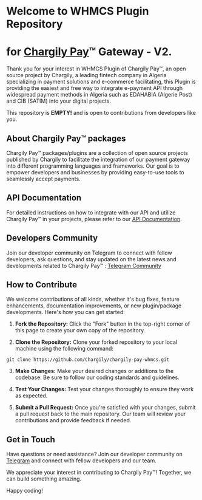 # Welcome to WHMCS Plugin Repository
# for [Chargily Pay](https://chargily.com/business/pay "Chargily Pay")™ Gateway - V2.

Thank you for your interest in WHMCS Plugin of Chargily Pay™, an open source project by Chargily, a leading fintech company in Algeria specializing in payment solutions and  e-commerce facilitating, this Plugin is providing the easiest and free way to integrate e-payment API through widespread payment methods in Algeria such as EDAHABIA (Algerie Post) and CIB (SATIM) into your digital projects.

This repository is **EMPTY!** and is open to contributions from developers like you.

## About Chargily Pay™ packages

Chargily Pay™ packages/plugins are a collection of open source projects published by Chargily to facilitate the integration of our payment gateway into different programming languages and frameworks. Our goal is to empower developers and businesses by providing easy-to-use tools to seamlessly accept payments.

## API Documentation

For detailed instructions on how to integrate with our API and utilize Chargily Pay™ in your projects, please refer to our [API Documentation](https://dev.chargily.com/pay-v2/introduction). 

## Developers Community

Join our developer community on Telegram to connect with fellow developers, ask questions, and stay updated on the latest news and developments related to Chargily Pay™ : [Telegram Community](https://chargi.link/PayTelegramCommunity)

## How to Contribute

We welcome contributions of all kinds, whether it's bug fixes, feature enhancements, documentation improvements, or new plugin/package developments. Here's how you can get started:

1. **Fork the Repository:** Click the "Fork" button in the top-right corner of this page to create your own copy of the repository.

2. **Clone the Repository:** Clone your forked repository to your local machine using the following command:

```
git clone https://github.com/Chargily/chargily-pay-whmcs.git
```

3. **Make Changes:** Make your desired changes or additions to the codebase. Be sure to follow our coding standards and guidelines.

4. **Test Your Changes:** Test your changes thoroughly to ensure they work as expected.

5. **Submit a Pull Request:** Once you're satisfied with your changes, submit a pull request back to the main repository. Our team will review your contributions and provide feedback if needed.

## Get in Touch

Have questions or need assistance? Join our developer community on [Telegram](https://chargi.link/PayTelegramCommunity) and connect with fellow developers and our team.

We appreciate your interest in contributing to Chargily Pay™! Together, we can build something amazing.

Happy coding!


